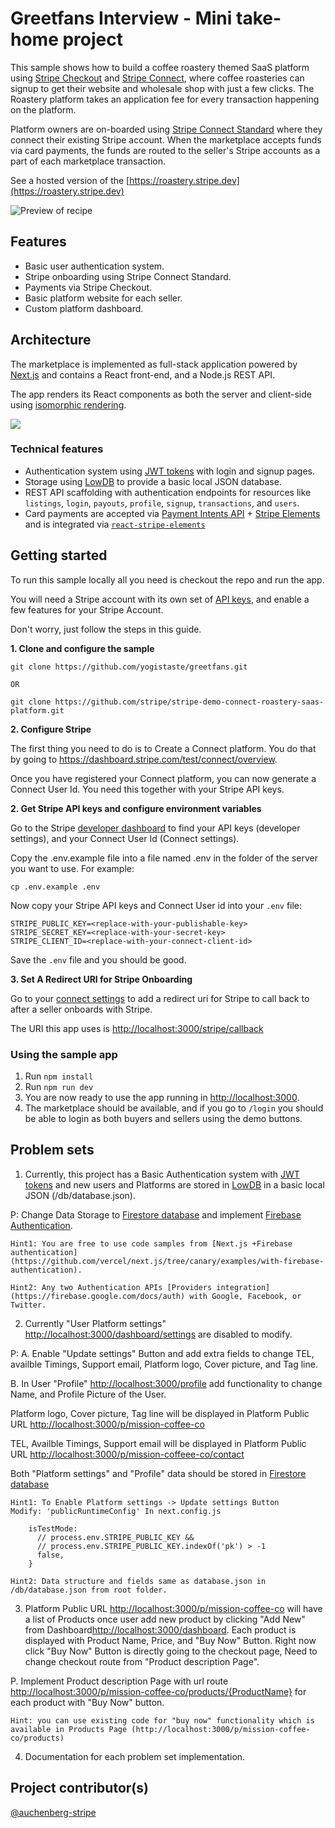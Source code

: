 # Greetfans Interview - Mini take-home project

This sample shows how to build a coffee roastery themed SaaS platform using [Stripe Checkout](http://stripe.com/checkout) and [Stripe Connect](https://stripe.com/connect), where coffee roasteries can signup to get their website and wholesale shop with just a few clicks. The Roastery platform takes an application fee for every transaction happening on the platform.

Platform owners are on-boarded using [Stripe Connect Standard](https://stripe.com/connect) where they connect their existing Stripe account. When the marketplace accepts funds via card payments, the funds are routed to the seller's Stripe accounts as a part of each marketplace transaction.

See a hosted version of the [https://roastery.stripe.dev](https://roastery.stripe.dev)

<img src="./demo.png" alt="Preview of recipe" align="center">

## Features

- Basic user authentication system.
- Stripe onboarding using Stripe Connect Standard.
- Payments via Stripe Checkout.
- Basic platform website for each seller.
- Custom platform dashboard.

## Architecture

The marketplace is implemented as full-stack application powered by [Next.js](https://nextjs.org/) and contains a React front-end, and a Node.js REST API.

The app renders its React components as both the server and client-side using [isomorphic rendering](https://matwrites.com/universal-react-apps-start-with-next-js/).

![](https://matwrites.com/wp-content/uploads/2017/06/Isomorphic-web-apps.png)

### Technical features

- Authentication system using [JWT tokens](https://jwt.io/) with login and signup pages.
- Storage using [LowDB](https://github.com/typicode/lowdb) to provide a basic local JSON database.
- REST API scaffolding with authentication endpoints for resources like `listings`, `login`, `payouts`, `profile`, `signup`, `transactions`, and `users`.
- Card payments are accepted via [Payment Intents API](https://stripe.com/docs/payments/payment-intents) + [Stripe Elements](https://stripe.com/payments/elements) and is integrated via [`react-stripe-elements`](https://github.com/stripe/react-stripe-elements)

## Getting started

To run this sample locally all you need is checkout the repo and run the app.

You will need a Stripe account with its own set of [API keys](https://stripe.com/docs/development#api-keys), and enable a few features for your Stripe Account.

Don't worry, just follow the steps in this guide.

**1. Clone and configure the sample**

```
git clone https://github.com/yogistaste/greetfans.git

OR

git clone https://github.com/stripe/stripe-demo-connect-roastery-saas-platform.git
```

**2. Configure Stripe**

The first thing you need to do is to Create a Connect platform. You do that by going to https://dashboard.stripe.com/test/connect/overview.

Once you have registered your Connect platform, you can now generate a Connect User Id. You need this together with your Stripe API keys.

**2. Get Stripe API keys and configure environment variables**

Go to the Stripe [developer dashboard](https://dashboard.stripe.com/apikeys) to find your API keys (developer settings), and your Connect User Id (Connect settings).

Copy the .env.example file into a file named .env in the folder of the server you want to use. For example:

```
cp .env.example .env
```

Now copy your Stripe API keys and Connect User id into your `.env` file:

```
STRIPE_PUBLIC_KEY=<replace-with-your-publishable-key>
STRIPE_SECRET_KEY=<replace-with-your-secret-key>
STRIPE_CLIENT_ID=<replace-with-your-connect-client-id>
```

Save the `.env` file and you should be good.

**3. Set A Redirect URI for Stripe Onboarding**

Go to your [connect settings](https://dashboard.stripe.com/settings/applications) to add a redirect uri for Stripe to call back to after a seller onboards with Stripe.

The URI this app uses is [http://localhost:3000/stripe/callback](http://localhost:3000/stripe/callback) 

### Using the sample app

1. Run `npm install`
1. Run `npm run dev`
1. You are now ready to use the app running in [http://localhost:3000](http://localhost:3000).
1. The marketplace should be available, and if you go to `/login` you should be able to login as both buyers and sellers using the demo buttons.

## Problem sets

1. Currently, this project has a Basic Authentication system with [JWT tokens](https://jwt.io/) and new users and Platforms are stored in [LowDB](https://github.com/typicode/lowdb) in a basic local JSON (/db/database.json).
 
P: Change Data Storage to [Firestore database](https://firebase.google.com/docs/firestore) and implement [Firebase Authentication](https://firebase.google.com/docs/auth).

```
Hint1: You are free to use code samples from [Next.js +Firebase authentication](https://github.com/vercel/next.js/tree/canary/examples/with-firebase-authentication).
 
Hint2: Any two Authentication APIs [Providers integration](https://firebase.google.com/docs/auth) with Google, Facebook, or Twitter.
```



2. Currently "User Platform settings" [http://localhost:3000/dashboard/settings](http://localhost:3000/dashboard/settings) are disabled to modify.
 
P: A. Enable "Update settings" Button and add extra fields to change TEL, availble Timings, Support email, Platform logo, Cover picture, and Tag line.

   B. In User "Profile" [http://localhost:3000/profile](http://localhost:3000/profile) add functionality to change Name, and Profile Picture of the User.

Platform logo, Cover picture, Tag line will be displayed in Platform Public URL [http://localhost:3000/p/mission-coffee-co](http://localhost:3000/p/mission-coffee-co)

TEL, Availble Timings, Support email will be displayed in Platform Public URL [http://localhost:3000/p/mission-coffeee-co/contact](http://localhost:3000/p/mission-coffeee-co/contact)

Both "Platform settings" and "Profile" data should be stored in [Firestore database](https://firebase.google.com/docs/firestore)
 
```
Hint1: To Enable Platform settings -> Update settings Button
Modify: 'publicRuntimeConfig' In next.config.js 

    isTestMode:
      // process.env.STRIPE_PUBLIC_KEY &&
      // process.env.STRIPE_PUBLIC_KEY.indexOf('pk') > -1
      false,
    }

Hint2: Data structure and fields same as database.json in /db/database.json from root folder.
```



3. Platform Public URL [http://localhost:3000/p/mission-coffee-co](http://localhost:3000/p/mission-coffee-co) will have a list of Products once user add new product by clicking "Add New" from Dashboard[http://localhost:3000/dashboard](http://localhost:3000/dashboard). Each product is displayed with Product Name, Price, and "Buy Now" Button. Right now click "Buy Now" Button is directly going to the checkout page, Need to change checkout route from "Product description Page".
 
P. Implement Product description Page with url route [http://localhost:3000/p/mission-coffee-co/products/{ProductName}](http://localhost:3000/p/mission-coffee-co/products/{ProductName}) for each product with "Buy Now" button.
 
```
Hint: you can use existing code for "buy now" functionality which is available in Products Page (http://localhost:3000/p/mission-coffee-co/products)
```



4. Documentation for each problem set implementation.


## Project contributor(s)

[@auchenberg-stripe](https://twitter.com/auchenberg)
